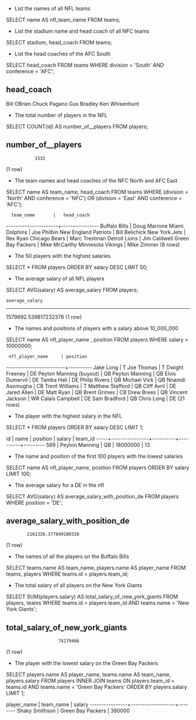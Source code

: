 - List the names of all NFL teams

SELECT name AS nfl_team_name FROM teams;


- List the stadium name and head coach of all NFC teams

SELECT stadium, head_coach FROM teams;


- List the head coaches of the AFC South

SELECT head_coach FROM teams WHERE division = 'South' AND conference = 'AFC';

   head_coach
----------------
 Bill OBrien
 Chuck Pagano
 Gus Bradley
 Ken Whisenhunt


- The total number of players in the NFL

SELECT COUNT(id) AS number_of__players FROM players;

 number_of__players
--------------------
               1532
(1 row)


- The team names and head coaches of the NFC North and AFC East

SELECT name AS team_name, head_coach FROM teams WHERE (division = 'North' AND conference = 'NFC') OR (division = 'East' AND conference = 'AFC');

      team_name       |   head_coach
----------------------+----------------
 Buffalo Bills        | Doug Marrone
 Miami Dolphins       | Joe Philbin
 New England Patriots | Bill Belichick
 New York Jets        | Rex Ryan
 Chicago Bears        | Marc Trestman
 Detroit Lions        | Jim Caldwell
 Green Bay Packers    | Mike McCarthy
 Minnesota Vikings    | Mike Zimmer
 (8 rows)


- The 50 players with the highest salaries

SELECT * FROM players ORDER BY salary DESC LIMIT 50;


- The average salary of all NFL players

SELECT AVG(salary) AS average_salary FROM players;

    average_salary
----------------------
 1579692.539817232376
(1 row)


- The names and positions of players with a salary above 10_000_000

SELECT name AS nfl_player_name , position FROM players WHERE salary > 10000000;

     nfl_player_name     | position
-------------------------+----------
 Jake Long               | T
 Joe Thomas              | T
 Dwight Freeney          | DE
 Peyton Manning (buyout) | QB
 Peyton Manning          | QB
 Elvis Dumervil          | DE
 Tamba Hali              | DE
 Philip Rivers           | QB
 Michael Vick            | QB
 Nnamdi Asomugha         | CB
 Trent Williams          | T
 Matthew Stafford        | QB
 Cliff Avril             | DE
 Jared Allen             | DE
 Matt Ryan               | QB
 Brent Grimes            | CB
 Drew Brees              | QB
 Vincent Jackson         | WR
 Calais Campbell         | DE
 Sam Bradford            | QB
 Chris Long              | DE
(21 rows)


- The player with the highest salary in the NFL

SELECT * FROM players ORDER BY salary DESC LIMIT 1;

 id  |      name      | position |  salary  | team_id
-----+----------------+----------+----------+---------
 589 | Peyton Manning | QB       | 18000000 |      13


- The name and position of the first 100 players with the lowest salaries

SELECT name AS nfl_player_name, position FROM players ORDER BY salary LIMIT 100;


- The average salary for a DE in the nfl

SELECT AVG(salary) AS average_salary_with_position_de FROM players WHERE position = 'DE';

 average_salary_with_position_de
---------------------------------
            2161326.377049180328
(1 row)


- The names of all the players on the Buffalo Bills

SELECT teams.name AS team_name, players.name AS player_name FROM teams, players WHERE teams.id = players.team_id;


- The total salary of all players on the New York Giants

SELECT SUM(players.salary) AS total_salary_of_new_york_giants FROM players, teams WHERE teams.id = players.team_id AND teams.name = 'New York Giants';

 total_salary_of_new_york_giants
---------------------------------
                        74179466
(1 row)


- The player with the lowest salary on the Green Bay Packers

SELECT players.name AS player_name, teams.name AS team_name, players.salary FROM players INNER JOIN teams ON players.team_id = teams.id AND teams.name = 'Green Bay Packers' ORDER BY players.salary LIMIT 1;

  player_name   |     team_name     | salary
----------------+-------------------+--------
 Shaky Smithson | Green Bay Packers | 390000
